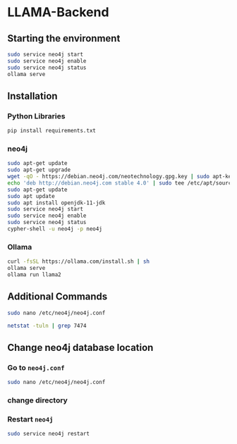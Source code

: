 # LLAMA-Backend

## Starting the environment

```bash
sudo service neo4j start
sudo service neo4j enable
sudo service neo4j status
ollama serve
```

## Installation

### Python Libraries
```bash
pip install requirements.txt
```

### neo4j 
```bash
sudo apt-get update
sudo apt-get upgrade
wget -qO - https://debian.neo4j.com/neotechnology.gpg.key | sudo apt-key add -
echo 'deb http://debian.neo4j.com stable 4.0' | sudo tee /etc/apt/sources.list.d/neo4j.list
sudo apt-get update
sudo apt update
sudo apt install openjdk-11-jdk
sudo service neo4j start
sudo service neo4j enable
sudo service neo4j status
cypher-shell -u neo4j -p neo4j
```

### Ollama 
```bash
curl -fsSL https://ollama.com/install.sh | sh
ollama serve
ollama run llama2
```

## Additional Commands
```bash
sudo nano /etc/neo4j/neo4j.conf
```

```bash
netstat -tuln | grep 7474
```

## Change neo4j database location

### Go to `neo4j.conf`
```bash
sudo nano /etc/neo4j/neo4j.conf
```

### change directory

### Restart `neo4j`
```bash
sudo service neo4j restart
```